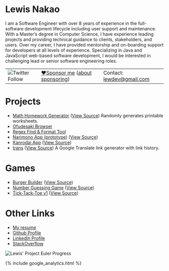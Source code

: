 # Lewis Nakao

I am a Software Engineer with over 8 years of experience in the full-software development lifecycle including user support and maintenance. With a Master’s degree in Computer Science, I have experience leading projects and providing technical guidance to clients, stakeholders, and users. Over my career, I have provided mentorship and on-boarding support for developers at all levels of experience. Specializing in Java and JavaScript web-based software development, I would be interested in challenging lead or senior software engineering roles.

<table width="100%"><tr>
  <td>
    <img alt="Twitter Follow" src="https://img.shields.io/twitter/follow/lewdev?style=social">
  </td>
  <td>
    <a href="https://github.com/sponsors/lewdev">❤️Sponsor me</a> (<a href="https://docs.github.com/articles/sponsoring-an-open-source-contributor">about sponsoring</a>)
  </td>
  <td>
    Contact: <a href="mailto:lewdev@gmail.com">lewdev@gmail.com</a>
  </td>
</tr></table>

Projects
========
* [Math Homework Generator](https://lewdev.github.io/apps/hw-gen) ([View Source](https://github.com/lewdev/hw-gen)) Randomly generates printable worksheets.
* [Ofudesaki Browser](https://lewdev.github.io/ofudesaki-browser/)
* [Regex Find & Format Tool](https://lewdev.github.io/apps/regex-find-and-format)
* [Narimono App (prototype)](https://lewdev.github.io/apps/narimono-prototype/) ([View Source](https://github.com/lewdev/narimono))
* [Kanrodai App](https://lewdev.github.io/app/kanrodai-app/) ([View Source](https://github.com/lewdev/apps/kanrodai-app))
* [trans](https://lewdev.github.io/apps/trans/) ([View Source](https://github.com/lewdev/trans)) A Google Translate link generator with link history.

Games
=====
* [Burger Builder](https://lewdev.github.io/apps/burger-builder) ([View Source](https://github.com/lewdev/burger-builder))
* [Number Guessing Game](https://lewdev.github.io/apps/number-guess) ([View Source](https://github.com/lewdev/apps/number-guess))
* [Tick-Tack-Toe v1](https://lewdev.github.io/apps/ticktacktoe/v1/) ([View Source](https://github.com/lewdev/apps/ticktacktoe))

Other Links
===========
* [My resume](https://docs.google.com/document/d/e/2PACX-1vSE8xfQwOKlVGXZPtW9wMp8-vwlNVz_z6LnrFje_E25GfbQjWWMgyNzQ1e4CjSfDWrsVtUGMhKuE9pU/pub)
* [Github Profile](https://github.com/lewdev)
* [LinkedIn Profile](https://www.linkedin.com/in/lewisnakao)
* [StackOverflow](http://stackoverflow.com/cv/lewis.nakao)

![Lewis' Project Euler Progress](https://projecteuler.net/profile/lewdev.png "Lewis' Project Euler Progress")

{% include google_analytics.html %}
